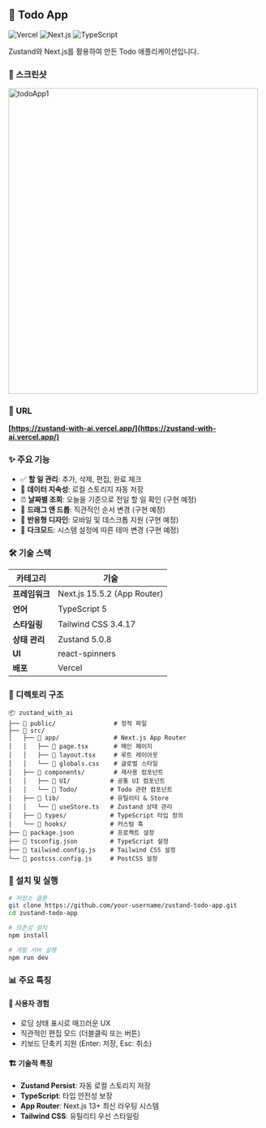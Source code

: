 ## 📝 Todo App
![Vercel](https://img.shields.io/badge/deployed%20on-vercel-blue)
![Next.js](https://img.shields.io/badge/Next.js-15.5.2-black)
![TypeScript](https://img.shields.io/badge/TypeScript-5-blue)

Zustand와 Next.js를 활용하여 만든 Todo 애플리케이션입니다.

### 📱 스크린샷
<img width="492" height="602" alt="todoApp1" src="https://github.com/user-attachments/assets/bfba87b8-f496-474c-981e-211369e0ab7f" />


### 🔗 URL
**[https://zustand-with-ai.vercel.app/](https://zustand-with-ai.vercel.app/)**

### ✨ 주요 기능
- ✅ **할 일 관리**: 추가, 삭제, 편집, 완료 체크
- 💾 **데이터 지속성**: 로컬 스토리지 자동 저장
- ⏰ **날짜별 조회**: 오늘을 기준으로 전일 할 일 확인 (구현 예정)
- 🎯 **드래그 앤 드롭**: 직관적인 순서 변경 (구현 예정)
- 📱 **반응형 디자인**: 모바일 및 데스크톱 지원 (구현 예정)
- 🌙 **다크모드**: 시스템 설정에 따른 테마 변경 (구현 예정)

### 🛠️ 기술 스택
| 카테고리 | 기술 |
|---------|------|
| **프레임워크** | Next.js 15.5.2 (App Router) |
| **언어** | TypeScript 5 |
| **스타일링** | Tailwind CSS 3.4.17 |
| **상태 관리** | Zustand 5.0.8 |
| **UI** | react-spinners |
| **배포** | Vercel |

### 📁 디렉토리 구조
```
📦 zustand_with_ai
├── 📂 public/                # 정적 파일
├── 📂 src/
│   ├── 📂 app/               # Next.js App Router
│   │   ├── 📄 page.tsx       # 메인 페이지
│   │   ├── 📄 layout.tsx     # 루트 레이아웃
│   │   └── 📄 globals.css    # 글로벌 스타일
│   ├── 📂 components/        # 재사용 컴포넌트
│   │   ├── 📂 UI/           # 공통 UI 컴포넌트
│   │   └── 📂 Todo/         # Todo 관련 컴포넌트
│   ├── 📂 lib/              # 유틸리티 & Store
│   │   └── 📄 useStore.ts   # Zustand 상태 관리
│   ├── 📂 types/            # TypeScript 타입 정의
│   └── 📂 hooks/            # 커스텀 훅
├── 📄 package.json          # 프로젝트 설정
├── 📄 tsconfig.json         # TypeScript 설정
├── 📄 tailwind.config.js    # Tailwind CSS 설정
└── 📄 postcss.config.js     # PostCSS 설정
```

### 🚀 설치 및 실행
```bash
# 저장소 클론
git clone https://github.com/your-username/zustand-todo-app.git
cd zustand-todo-app

# 의존성 설치
npm install

# 개발 서버 실행
npm run dev
```

### 📊 주요 특징

#### 🎨 사용자 경험
- 로딩 상태 표시로 매끄러운 UX
- 직관적인 편집 모드 (더블클릭 또는 버튼)
- 키보드 단축키 지원 (Enter: 저장, Esc: 취소)

#### 🏗️ 기술적 특징
- **Zustand Persist**: 자동 로컬 스토리지 저장
- **TypeScript**: 타입 안전성 보장
- **App Router**: Next.js 13+ 최신 라우팅 시스템
- **Tailwind CSS**: 유틸리티 우선 스타일링
